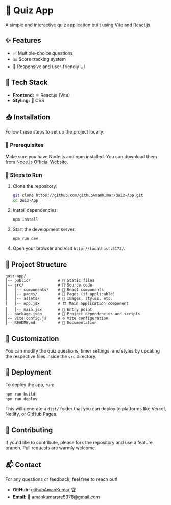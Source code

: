 # 🧠 Quiz App

A simple and interactive quiz application built using Vite and React.js.

## ✨ Features

- ✅ Multiple-choice questions
- 📊 Score tracking system
- 📱 Responsive and user-friendly UI

## 🚀 Tech Stack

- **Frontend:** ⚛️ React.js (Vite)
- **Styling:** 🎨 CSS

## 📥 Installation

Follow these steps to set up the project locally:

### 📌 Prerequisites

Make sure you have Node.js and npm installed. You can download them from [Node.js Official Website](https://nodejs.org/).

### 🔧 Steps to Run

1. Clone the repository:

   ```bash
   git clone https://github.com/githubAmanKumar/Quiz-App.git
   cd Quiz-App
   ```

2. Install dependencies:

   ```bash
   npm install
   ```

3. Start the development server:

   ```bash
   npm run dev
   ```

4. Open your browser and visit `http://localhost:5173/`.

## 📂 Project Structure

```
quiz-app/
│-- public/            # 📂 Static files
│-- src/               # 📂 Source code
│   │-- components/    # 📁 React components
│   │-- pages/         # 📁 Pages (if applicable)
│   │-- assets/        # 📁 Images, styles, etc.
│   │-- App.jsx        # 🏗️ Main application component
│   │-- main.jsx       # 🔑 Entry point
│-- package.json       # 📜 Project dependencies and scripts
│-- vite.config.js     # ⚙️ Vite configuration
│-- README.md          # 📖 Documentation
```

## 🎨 Customization

You can modify the quiz questions, timer settings, and styles by updating the respective files inside the `src` directory.

## 🚀 Deployment

To deploy the app, run:

```bash
npm run build
npm run deploy
```

This will generate a `dist/` folder that you can deploy to platforms like Vercel, Netlify, or GitHub Pages.

## 🤝 Contributing

If you'd like to contribute, please fork the repository and use a feature branch. Pull requests are warmly welcome.

## 📬 Contact

For any questions or feedback, feel free to reach out!

- **GitHub:** [githubAmanKumar](https://github.com/githubAmanKumar) 🏆
- **Email:** 📧 amankumarsre5378@gmail.com
